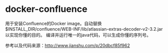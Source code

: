 # docker-confluence

用于安装Confluence的Docker image。自动替换$INSTALL_DIR/confluence/WEB-INF/lib/atlassian-extras-decoder-v2-3.2.jar以实现你懂的目的。
编译并运行唯一的java代码，可以生成你懂的序列号。

参考以及代码来源：http://www.jianshu.com/p/20dbcf85f962
